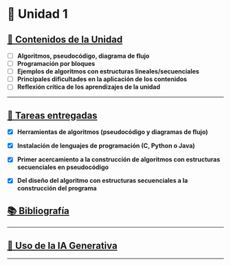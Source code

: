 # 📘 Unidad 1  

## [🧩 Contenidos de la Unidad](/unidad1/contenidosUnidad/algoritmos.md)
- [ ] **Algoritmos, pseudocódigo, diagrama de flujo**  
- [ ] **Programación por bloques**  
- [ ] **Ejemplos de algoritmos con estructuras lineales/secuenciales**  
- [ ] **Principales dificultades en la aplicación de los contenidos**  
- [ ] **Reflexión crítica de los aprendizajes de la unidad**  

---

## [📂 Tareas entregadas](/unidad1/contenidosUnidad/tareas.md)
- [x] **Herramientas de algoritmos (pseudocódigo y diagramas de flujo)**  
- [x] **Instalación de lenguajes de programación (C, Python o Java)**  
- [x] **Primer acercamiento a la construcción de algoritmos con estructuras secuenciales en pseudocódigo**  
- [x] **Del diseño del algoritmo con estructuras secuenciales a la construcción del programa**


## [📚 Bibliografía](/bibliografía.md)
  
---

## [🤖 Uso de la IA Generativa](/unidad1/contenidosUnidad/usoIA.md)

---

